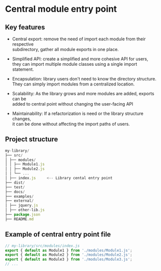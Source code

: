 # Central module entry point

## Key features

- Central export: remove the need of import each module from their respective  
  subdirectory, gather all module exports in one place.

- Simplified API: create a simplified and more cohesive API for users,  
  they can import multiple module classes using a single import statement.

- Encapsulation: library users don't need to know the directory structure.  
  They can simply import modules from a centralized location.

- Scalability: As the library grows and more modules are added, exports can be  
  added to central point without changing the user-facing API

- Maintainability: If a refactorization is need or the library structure changes,  
  it can be done without affecting the import paths of users.

## Project structure

```javascript
my-library/
├── src/
│ ├── modules/
│ │ ├── Module1.js
│ │ ├── Module2.js
│ │ └── ...
│ ├── index.js     <-- Library cental entry point
├── dist/
├── test/
├── docs/
├── examples/
├── external/
│ ├── jquery.js
│ ├── other-lib.js
├── package.json
├── README.md
```

## Example of central entry point file

```javascript
// my-library/src/modules/index.js
export { default as Module1 } from './modules/Module1.js';
export { default as Module2 } from './modules/Module2.js';
export { default as Module3 } from './modules/Module3.js';
// ...
```
